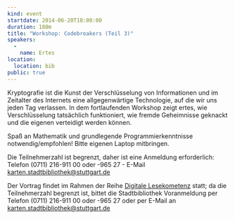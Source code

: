 ```yaml
---
kind: event
startdate: 2014-06-20T18:00:00
duration: 180m
title: "Workshop: Codebreakers (Teil 3)"
speakers:
  -
    name: Ertes
location:
  location: bib
public: true
---
```

Kryptografie ist die Kunst der Verschlüsselung von Informationen und im
Zeitalter des Internets eine allgegenwärtige Technologie, auf die wir
uns jeden Tag verlassen. In dem fortlaufenden Workshop zeigt ertes, wie
Verschlüsselung tatsächlich funktioniert, wie fremde Geheimnisse
geknackt und die eigenen verteidigt werden können.

Spaß an Mathematik und grundlegende Programmierkenntnisse
notwendig/empfohlen!
Bitte eigenen Laptop mitbringen.

Die Teilnehmerzahl ist begrenzt, daher ist eine Anmeldung erforderlich:
Telefon (0711) 216-911 00 oder -965 27 - E-Mail
karten.stadtbibliothek@stuttgart.de


Der Vortrag findet im Rahmen der Reihe [Digitale Lesekometenz](http://www1.stuttgart.de/stadtbuecherei/digitale_lesekompetenz/index.php)
statt; da die Teilnehmerzahl begrenzt ist, bittet die Stadtbibliothek
Voranmeldung per Telefon (0711) 216-911 00 oder -965 27 oder per E-Mail an
karten.stadtbibliothek@stuttgart.de

